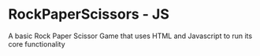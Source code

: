 # RockPaperScissors - JS
A basic Rock Paper Scissor Game that uses HTML and Javascript to run its core functionality
